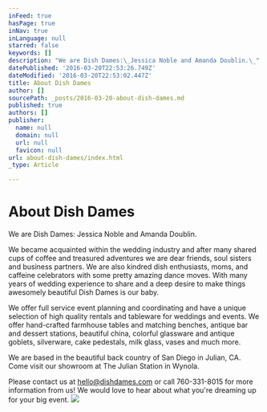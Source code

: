 ```yaml
---
inFeed: true
hasPage: true
inNav: true
inLanguage: null
starred: false
keywords: []
description: "We are Dish Dames:\_Jessica Noble and Amanda Doublin.\_"
datePublished: '2016-03-20T22:53:26.749Z'
dateModified: '2016-03-20T22:53:02.447Z'
title: About Dish Dames
author: []
sourcePath: _posts/2016-03-20-about-dish-dames.md
published: true
authors: []
publisher:
  name: null
  domain: null
  url: null
  favicon: null
url: about-dish-dames/index.html
_type: Article

---
```

# About Dish Dames

We are Dish Dames: Jessica Noble and Amanda Doublin. 

We became acquainted within the wedding industry and after many shared cups of coffee and treasured adventures we are dear friends, soul sisters and business partners. We are also kindred dish enthusiasts, moms, and caffeine celebrators with some pretty amazing dance moves. With many years of wedding experience to share and a deep desire to make things awesomely beautiful Dish Dames is our baby.

We offer full service event planning and coordinating and have a unique selection of high quality rentals and tableware for weddings and events. We offer hand-crafted farmhouse tables and matching benches, antique bar and dessert stations, beautiful china, colorful glassware and antique goblets, silverware, cake pedestals, milk glass, vases and much more.

We are based in the beautiful back country of San Diego in Julian, CA.  Come visit our showroom at The Julian Station in Wynola.

Please contact us at hello@dishdames.com or call 760-331-8015 for more information from us! We would love to hear about what you're dreaming up for your big event.
![](https://the-grid-user-content.s3-us-west-2.amazonaws.com/712c2067-277d-424d-8dfd-45bec32177fa.jpg)